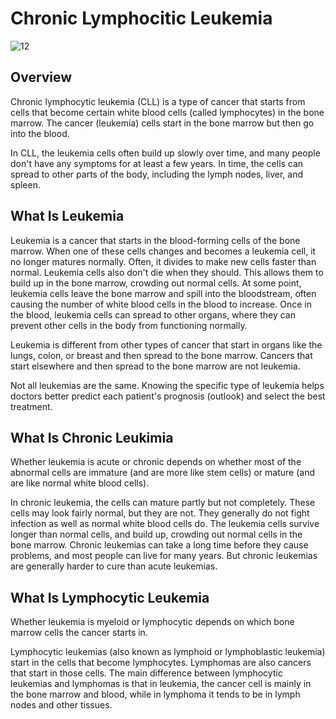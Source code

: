# Chronic Lymphocitic Leukemia

![12](static/expanded/dnt/image/0012.jpg)

## Overview

Chronic lymphocytic leukemia (CLL) is a type of cancer that starts from cells that become certain white blood cells (called lymphocytes) in the bone marrow. The cancer (leukemia) cells start in the bone marrow but then go into the blood.

In CLL, the leukemia cells often build up slowly over time, and many people don't have any symptoms for at least a few years. In time, the cells can spread to other parts of the body, including the lymph nodes, liver, and spleen.

## What Is Leukemia

Leukemia is a cancer that starts in the blood-forming cells of the bone marrow. When one of these cells changes and becomes a leukemia cell, it no longer matures normally. Often, it divides to make new cells faster than normal. Leukemia cells also don't die when they should. This allows them to build up in the bone marrow, crowding out normal cells. At some point, leukemia cells leave the bone marrow and spill into the bloodstream, often causing the number of white blood cells in the blood to increase. Once in the blood, leukemia cells can spread to other organs, where they can prevent other cells in the body from functioning normally.

Leukemia is different from other types of cancer that start in organs like the lungs, colon, or breast and then spread to the bone marrow. Cancers that start elsewhere and then spread to the bone marrow are not leukemia.

Not all leukemias are the same. Knowing the specific type of leukemia helps doctors better predict each patient's prognosis (outlook) and select the best treatment.

## What Is Chronic Leukimia

Whether leukemia is acute or chronic depends on whether most of the abnormal cells are immature (and are more like stem cells) or mature (and are like normal white blood cells).

In chronic leukemia, the cells can mature partly but not completely. These cells may look fairly normal, but they are not. They generally do not fight infection as well as normal white blood cells do. The leukemia cells survive longer than normal cells, and build up, crowding out normal cells in the bone marrow. Chronic leukemias can take a long time before they cause problems, and most people can live for many years. But chronic leukemias are generally harder to cure than acute leukemias.

## What Is Lymphocytic Leukemia

Whether leukemia is myeloid or lymphocytic depends on which bone marrow cells the cancer starts in.

Lymphocytic leukemias (also known as lymphoid or lymphoblastic leukemia) start in the cells that become lymphocytes. Lymphomas are also cancers that start in those cells. The main difference between lymphocytic leukemias and lymphomas is that in leukemia, the cancer cell is mainly in the bone marrow and blood, while in lymphoma it tends to be in lymph nodes and other tissues.
